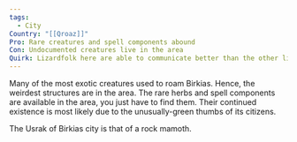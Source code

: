 ```yaml
---
tags:
  - City
Country: "[[Qroaz]]"
Pro: Rare creatures and spell components abound
Con: Undocumented creatures live in the area
Quirk: Lizardfolk here are able to communicate better than the other lizardfolk
---
```

Many of the most exotic creatures used to roam Birkias. Hence, the weirdest structures are in the area. The rare herbs and spell components are available in the area, you just have to find them. Their continued existence is most likely due to the unusually-green thumbs of its citizens.

The Usrak of Birkias city is that of a rock mamoth.